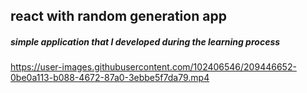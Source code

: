 ## react with random generation app
##### simple application that I developed during the learning process

https://user-images.githubusercontent.com/102406546/209446652-0be0a113-b088-4672-87a0-3ebbe5f7da79.mp4
